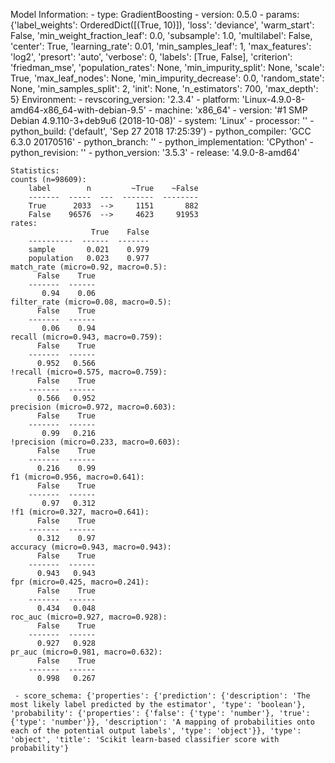Model Information:
	 - type: GradientBoosting
	 - version: 0.5.0
	 - params: {'label_weights': OrderedDict([(True, 10)]), 'loss': 'deviance', 'warm_start': False, 'min_weight_fraction_leaf': 0.0, 'subsample': 1.0, 'multilabel': False, 'center': True, 'learning_rate': 0.01, 'min_samples_leaf': 1, 'max_features': 'log2', 'presort': 'auto', 'verbose': 0, 'labels': [True, False], 'criterion': 'friedman_mse', 'population_rates': None, 'min_impurity_split': None, 'scale': True, 'max_leaf_nodes': None, 'min_impurity_decrease': 0.0, 'random_state': None, 'min_samples_split': 2, 'init': None, 'n_estimators': 700, 'max_depth': 5}
	Environment:
	 - revscoring_version: '2.3.4'
	 - platform: 'Linux-4.9.0-8-amd64-x86_64-with-debian-9.5'
	 - machine: 'x86_64'
	 - version: '#1 SMP Debian 4.9.110-3+deb9u6 (2018-10-08)'
	 - system: 'Linux'
	 - processor: ''
	 - python_build: ('default', 'Sep 27 2018 17:25:39')
	 - python_compiler: 'GCC 6.3.0 20170516'
	 - python_branch: ''
	 - python_implementation: 'CPython'
	 - python_revision: ''
	 - python_version: '3.5.3'
	 - release: '4.9.0-8-amd64'
	
	Statistics:
	counts (n=98609):
		label        n         ~True    ~False
		-------  -----  ---  -------  --------
		True      2033  -->     1151       882
		False    96576  -->     4623     91953
	rates:
		              True    False
		----------  ------  -------
		sample       0.021    0.979
		population   0.023    0.977
	match_rate (micro=0.92, macro=0.5):
		  False    True
		-------  ------
		   0.94    0.06
	filter_rate (micro=0.08, macro=0.5):
		  False    True
		-------  ------
		   0.06    0.94
	recall (micro=0.943, macro=0.759):
		  False    True
		-------  ------
		  0.952   0.566
	!recall (micro=0.575, macro=0.759):
		  False    True
		-------  ------
		  0.566   0.952
	precision (micro=0.972, macro=0.603):
		  False    True
		-------  ------
		   0.99   0.216
	!precision (micro=0.233, macro=0.603):
		  False    True
		-------  ------
		  0.216    0.99
	f1 (micro=0.956, macro=0.641):
		  False    True
		-------  ------
		   0.97   0.312
	!f1 (micro=0.327, macro=0.641):
		  False    True
		-------  ------
		  0.312    0.97
	accuracy (micro=0.943, macro=0.943):
		  False    True
		-------  ------
		  0.943   0.943
	fpr (micro=0.425, macro=0.241):
		  False    True
		-------  ------
		  0.434   0.048
	roc_auc (micro=0.927, macro=0.928):
		  False    True
		-------  ------
		  0.927   0.928
	pr_auc (micro=0.981, macro=0.632):
		  False    True
		-------  ------
		  0.998   0.267
	
	 - score_schema: {'properties': {'prediction': {'description': 'The most likely label predicted by the estimator', 'type': 'boolean'}, 'probability': {'properties': {'false': {'type': 'number'}, 'true': {'type': 'number'}}, 'description': 'A mapping of probabilities onto each of the potential output labels', 'type': 'object'}}, 'type': 'object', 'title': 'Scikit learn-based classifier score with probability'}

